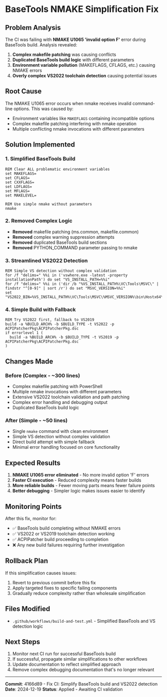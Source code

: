 # BaseTools NMAKE Simplification Fix

## Problem Analysis

The CI was failing with **NMAKE U1065 'invalid option F'** error during BaseTools build. Analysis revealed:

1. **Complex makefile patching** was causing conflicts
2. **Duplicated BaseTools build logic** with different parameters
3. **Environment variable pollution** (MAKEFLAGS, CFLAGS, etc.) causing NMAKE errors
4. **Overly complex VS2022 toolchain detection** causing potential issues

## Root Cause

The NMAKE U1065 error occurs when nmake receives invalid command-line options. This was caused by:
- Environment variables like `MAKEFLAGS` containing incompatible options
- Complex makefile patching interfering with nmake operation
- Multiple conflicting nmake invocations with different parameters

## Solution Implemented

### 1. Simplified BaseTools Build
```batch
REM Clear ALL problematic environment variables
set MAKEFLAGS=
set CFLAGS=
set CXXFLAGS=
set LDFLAGS=
set MFLAGS=
set MAKELEVEL=

REM Use simple nmake without parameters
nmake
```

### 2. Removed Complex Logic
- **Removed** makefile patching (ms.common, makefile.common)
- **Removed** complex warning suppression attempts
- **Removed** duplicated BaseTools build sections
- **Removed** PYTHON_COMMAND parameter passing to nmake

### 3. Streamlined VS2022 Detection
```batch
REM Simple VS detection without complex validation
for /f "delims=" %%i in ('vswhere.exe -latest -property installationPath') do set "VS_INSTALL_PATH=%%i"
for /f "delims=" %%i in ('dir /b "%VS_INSTALL_PATH%\VC\Tools\MSVC\" | findstr "^[0-9]" | sort /r') do set "MSVC_VERSION=%%i"
set "VS2022_BIN=%VS_INSTALL_PATH%\VC\Tools\MSVC\%MSVC_VERSION%\bin\Hostx64\x64"
```

### 4. Simple Build with Fallback
```batch
REM Try VS2022 first, fallback to VS2019
build -a %BUILD_ARCH% -b $BUILD_TYPE -t VS2022 -p ACPIPatcherPkg\ACPIPatcherPkg.dsc
if errorlevel 1 (
  build -a %BUILD_ARCH% -b $BUILD_TYPE -t VS2019 -p ACPIPatcherPkg\ACPIPatcherPkg.dsc
)
```

## Changes Made

### Before (Complex - ~300 lines)
- Complex makefile patching with PowerShell
- Multiple nmake invocations with different parameters
- Extensive VS2022 toolchain validation and path patching
- Complex error handling and debugging output
- Duplicated BaseTools build logic

### After (Simple - ~50 lines)
- Single `nmake` command with clean environment
- Simple VS detection without complex validation
- Direct build attempt with simple fallback
- Minimal error handling focused on core functionality

## Expected Results

1. **NMAKE U1065 error eliminated** - No more invalid option 'F' errors
2. **Faster CI execution** - Reduced complexity means faster builds
3. **More reliable builds** - Fewer moving parts means fewer failure points
4. **Better debugging** - Simpler logic makes issues easier to identify

## Monitoring Points

After this fix, monitor for:
- ✅ BaseTools build completing without NMAKE errors
- ✅ VS2022 or VS2019 toolchain detection working
- ✅ ACPIPatcher build proceeding to completion
- ❌ Any new build failures requiring further investigation

## Rollback Plan

If this simplification causes issues:
1. Revert to previous commit before this fix
2. Apply targeted fixes to specific failing components
3. Gradually reduce complexity rather than wholesale simplification

## Files Modified

- `.github/workflows/build-and-test.yml` - Simplified BaseTools and VS detection logic

## Next Steps

1. Monitor next CI run for successful BaseTools build
2. If successful, propagate similar simplifications to other workflows
3. Update documentation to reflect simplified approach
4. Remove complex debugging documentation that's no longer relevant

---

**Commit**: 4166d89 - Fix CI: Simplify BaseTools build and VS2022 detection
**Date**: 2024-12-19
**Status**: Applied - Awaiting CI validation
